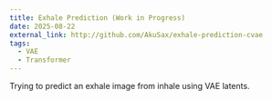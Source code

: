 ```yaml
---
title: Exhale Prediction (Work in Progress)
date: 2025-08-22
external_link: http://github.com/AkuSax/exhale-prediction-cvae
tags:
  - VAE
  - Transformer
---
```


Trying to predict an exhale image from inhale using VAE latents.

<!--more-->
